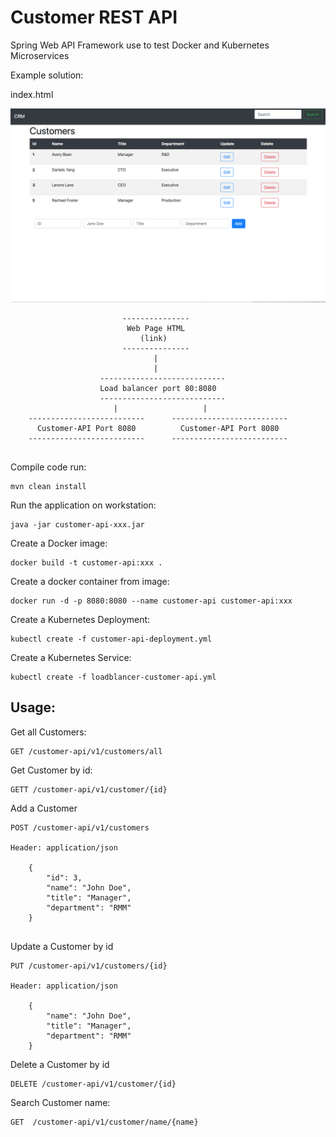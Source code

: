 # Customer REST API 
Spring Web API Framework 
use to test Docker and Kubernetes Microservices 

Example solution:

index.html

 ![Index.html](webindex.png)


````
                         ---------------
                          Web Page HTML
                             (link)
                         ---------------
                                |
                                | 
                    ----------------------------
                    Load balancer port 80:8080 
                    ----------------------------
                       |                   |
    --------------------------      --------------------------
      Customer-API Port 8080          Customer-API Port 8080 
    --------------------------      --------------------------  
                    

````





Compile code run:

````
mvn clean install
````

Run the application on workstation:

````
java -jar customer-api-xxx.jar
````

Create a Docker image:

````
docker build -t customer-api:xxx .
````
Create a docker container from image: 

````
docker run -d -p 8080:8080 --name customer-api customer-api:xxx
````

Create a Kubernetes Deployment:

````
kubectl create -f customer-api-deployment.yml 
````
Create a Kubernetes Service:

````
kubectl create -f loadblancer-customer-api.yml
````




## Usage: 

Get all Customers:

````
GET /customer-api/v1/customers/all
````

Get Customer by id:

````
GETT /customer-api/v1/customer/{id}
````

Add a Customer 

````
POST /customer-api/v1/customers

Header: application/json

    {
        "id": 3,
        "name": "John Doe",
        "title": "Manager",
        "department": "RMM"
    }


````
Update a Customer by id

````
PUT /customer-api/v1/customers/{id}

Header: application/json

    {
        "name": "John Doe",
        "title": "Manager",
        "department": "RMM"
    }
````
Delete a Customer by id


````
DELETE /customer-api/v1/customer/{id}
````

Search Customer name:

`````
GET  /customer-api/v1/customer/name/{name}
`````

